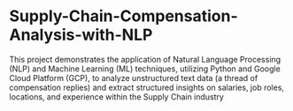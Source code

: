 # Supply-Chain-Compensation-Analysis-with-NLP
This project demonstrates the application of Natural Language Processing (NLP) and Machine Learning (ML) techniques, utilizing Python and Google Cloud Platform (GCP), to analyze unstructured text data (a thread of compensation replies) and extract structured insights on salaries, job roles, locations, and experience within the Supply Chain industry
